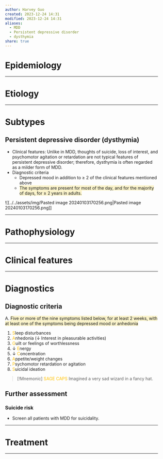 ```yaml
---
author: Harvey Guo
created: 2023-12-24 14:31
modified: 2023-12-24 14:31
aliases:
  - MDD
  - Persistent depressive disorder
  - dysthymia
share: true
---
```


# Epidemiology


---
# Etiology


---
# Subtypes
## Persistent depressive disorder (dysthymia)
- Clinical features: Unlike in MDD, thoughts of suicide, loss of interest, and psychomotor agitation or retardation are not typical features of persistent depressive disorder; therefore, dysthymia is often regarded as a milder form of MDD.
- Diagnostic criteria
	- Depressed mood in addition to ≥ 2 of the clinical features mentioned above
	- <span style="background:rgba(240, 200, 0, 0.2)">The symptoms are present for most of the day, and for the majority of days, for ≥ 2 years in adults.</span>

![[../../assets/img/Pasted image 20240103170256.png|Pasted image 20240103170256.png]]

---
# Pathophysiology


---
# Clinical features


---
# Diagnostics
## Diagnostic criteria
A. <span style="background:rgba(240, 200, 0, 0.2)">Five or more of the nine symptoms listed below, for at least 2 weeks, with at least one of the symptoms being depressed mood or anhedonia</span>
1. <font color="#ffc000">S</font>leep disturbances
2. <font color="#ffc000">A</font>nhedonia (↓ Interest in pleasurable activities)
3. <font color="#ffc000">G</font>uilt or feelings of worthlessness
4. ↓ <font color="#ffc000">E</font>nergy
5. ↓ <font color="#ffc000">C</font>oncentration
6. <font color="#ffc000">A</font>ppetite/weight changes
7. <font color="#ffc000">P</font>sychomotor retardation or agitation
8. <font color="#ffc000">S</font>uicidal ideation

>[!Mnemonic] 
><font color="#ffc000">SAGE CAPS</font>
>Imagined a very sad wizard in a fancy hat.
## Further assessment
### Suicide risk
- Screen all patients with MDD for suicidality.

---
# Treatment


---
